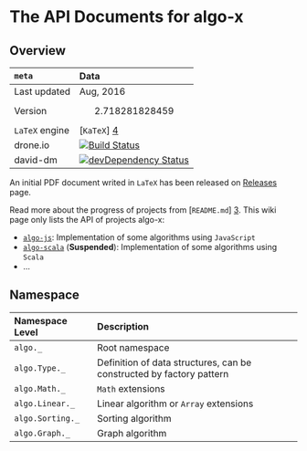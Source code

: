 # The API Documents for algo-x


## Overview

`meta` | Data
:----|:-------
Last updated | Aug, 2016
Version | $$2.718281828459$$
`LaTeX` engine | [`KaTeX`] [4]
drone.io | [![Build Status](https://drone.io/github.com/scozv/algo-wiki/status.png)](https://drone.io/github.com/scozv/algo-wiki/latest)
david-dm | [![devDependency Status](https://david-dm.org/scozv/algo-wiki/dev-status.png)](https://david-dm.org/scozv/algo-wiki#info=devDependencies)


An initial PDF document writed in `LaTeX` has been released on
[Releases](https://github.com/scozv/algo-wiki/releases) page.

Read more about the progress of projects from [`README.md`] [3].
This wiki page only lists the API of projects algo-x:

*  [`algo-js`](https://github.com/scozv/algo-js): Implementation of some algorithms using `JavaScript`
*  [`algo-scala`](https://github.com/scozv/algo-scala) (__Suspended__): Implementation of some algorithms using `Scala`
*  ...


## Namespace


Namespace Level | Description
:-------|:------
`algo._` | Root namespace
`algo.Type._` | Definition of data structures, can be constructed by factory pattern
`algo.Math._` | `Math` extensions
`algo.Linear._` | Linear algorithm or `Array` extensions
`algo.Sorting._` | Sorting algorithm
`algo.Graph._` | Graph algorithm


[1]: https://github.com/scozv/algo-js		"Algo-js"
[2]: https://github.com/scozv/algo-scala	"Algo-scala"
[3]: https://github.com/scozv/algo-js/blob/master/README.md "README.md"
[4]: https://khan.github.io/KaTeX/ "KaTeX"
